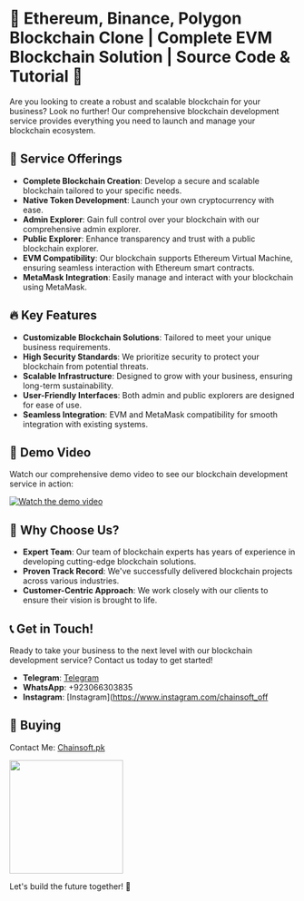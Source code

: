 # 🌟 Ethereum, Binance, Polygon Blockchain Clone | Complete EVM Blockchain Solution | Source Code & Tutorial 🌟

Are you looking to create a robust and scalable blockchain for your business? Look no further! Our comprehensive blockchain development service provides everything you need to launch and manage your blockchain ecosystem.

## 🚀 Service Offerings

- **Complete Blockchain Creation**: Develop a secure and scalable blockchain tailored to your specific needs.
- **Native Token Development**: Launch your own cryptocurrency with ease.
- **Admin Explorer**: Gain full control over your blockchain with our comprehensive admin explorer.
- **Public Explorer**: Enhance transparency and trust with a public blockchain explorer.
- **EVM Compatibility**: Our blockchain supports Ethereum Virtual Machine, ensuring seamless interaction with Ethereum smart contracts.
- **MetaMask Integration**: Easily manage and interact with your blockchain using MetaMask.

## 🔥 Key Features

- **Customizable Blockchain Solutions**: Tailored to meet your unique business requirements.
- **High Security Standards**: We prioritize security to protect your blockchain from potential threats.
- **Scalable Infrastructure**: Designed to grow with your business, ensuring long-term sustainability.
- **User-Friendly Interfaces**: Both admin and public explorers are designed for ease of use.
- **Seamless Integration**: EVM and MetaMask compatibility for smooth integration with existing systems.

## 🎥 Demo Video

Watch our comprehensive demo video to see our blockchain development service in action:

[![Watch the demo video](https://github.com/Chainsoft-official/Ethereum-Binance-Polygon-Blockchain-Clone-Complete-EVM-Blockchain-Solution-Source-Code-Tutor/blob/main/Folder/John%20smith%20(1).png)](https://www.youtube.com/watch?v=nhH_FeDMeEU)

## 💼 Why Choose Us?

- **Expert Team**: Our team of blockchain experts has years of experience in developing cutting-edge blockchain solutions.
- **Proven Track Record**: We've successfully delivered blockchain projects across various industries.
- **Customer-Centric Approach**: We work closely with our clients to ensure their vision is brought to life.

## 📞 Get in Touch!

Ready to take your business to the next level with our blockchain development service? Contact us today to get started!


- **Telegram**: [Telegram](https://web.telegram.org/a/)
- **WhatsApp**: +923066303835
- **Instagram**: [Instagram](https://www.instagram.com/chainsoft_off

## 🛒 Buying

Contact Me: [Chainsoft.pk](https://linktr.ee/Chainsoft.pk?utm_source=linktree_admin_share)

<p float="left">
  <img src="https://github.com/user-attachments/assets/2cb746d8-4e4f-487f-a899-ef8512a70d46" width="200" />
</p>

Let's build the future together! 🚀
